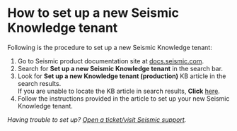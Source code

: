 # How to set up a new Seismic Knowledge tenant

Following is the procedure to set up a new Seismic Knowledge tenant:

1. Go to Seismic product documentation site at [docs.seismic.com](https://docs.seismic.com/).
2. Search for **Set up a new Seismic Knowledge tenant** in the search bar.
3. Look for **Set up a new Knowledge tenant (production)** KB article in the search results. <br> If you are unable to locate the KB article in search results, **Click** [here](https://docs.seismic.com/bundle/seismic_platform_ent/page/set_up_a_new_knowledge_tenant_production.html). 
5. Follow the instructions provided in the article to set up your new Seismic Knowledge tenant.

_Having trouble to set up? [Open a ticket/visit Seismic support](https://community.seismic.com/csm)._
